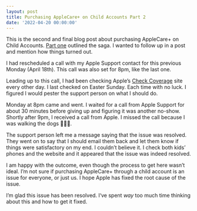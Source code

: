 ```yaml
---
layout: post
title: Purchasing AppleCare+ on Child Accounts Part 2
date: '2022-04-20 00:00:00'
---
```


This is the second and final blog post about purchasing AppleCare+ on Child Accounts. [Part one](/2022/04/12/purchasing-applecare-on-child-accounts/) outlined the saga. I wanted to follow up in a post and mention how things turned out.

I had rescheduled a call with my Apple Support contact for this previous Monday (April 18th). This call was also set for 8pm, like the last one.

Leading up to this call, I had been checking Apple’s [Check Coverage](https://checkcoverage.apple.com/) site every other day. I last checked on Easter Sunday. Each time with no luck. I figured I would pester the support person on what I should do.

Monday at 8pm came and went. I waited for a call from Apple Support for about 30 minutes before giving up and figuring it was another no-show. Shortly after 9pm, I received a call from Apple. I missed the call because I was walking the dogs 🤦🏻‍♂️.

The support person left me a message saying that the issue was resolved. They went on to say that I should email them back and let them know if things were satisfactory on my end. I couldn’t believe it. I check both kids’ phones and the website and it appeared that the issue was indeed resolved.

I am happy with the outcome, even though the process to get here wasn’t ideal. I’m not sure if purchasing AppleCare+ through a child account is an issue for everyone, or just us. I hope Apple has fixed the root cause of the issue.

I’m glad this issue has been resolved. I‘ve spent _way_ too much time thinking about this and how to get it fixed.

